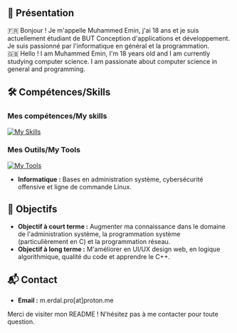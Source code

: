 ## 👋 Présentation
🇫🇷 Bonjour ! Je m'appelle Muhammed Emin, j'ai 18 ans et je suis actuellement étudiant de BUT Conception d'applications et développement. Je suis passionné par l'informatique en général et la programmation.
\
🇬🇧 Hello ! I am Muhammed Emin, I'm 18 years old and I am currently studying computer science. I am passionate about computer science in general and programming.

## 🛠 Compétences/Skills
### Mes compétences/My skills
[![My Skills](https://skillicons.dev/icons?i=html,js,css,c,cs,dotnet,java,cpp,php,bash)](https://skillicons.dev)
### Mes Outils/My Tools
[![My Tools](https://skillicons.dev/icons?i=debian,cmake,git,idea,nvim)](https://skillicons.dev)
- **Informatique :** Bases en administration système, cybersécurité offensive et ligne de commande Linux.
  
## 🎯 Objectifs
- **Objectif à court terme :** Augmenter ma connaissance dans le domaine de l'administration système, la programmation système (particulièrement en C) et la programmation réseau.
- **Objectif à long terme :** M'améliorer en UI/UX design web, en logique algorithmique, qualité du code et apprendre le C++.

## 📬 Contact

- **Email :** m.erdal.pro[at]proton.me

Merci de visiter mon README ! N'hésitez pas à me contacter pour toute question.
